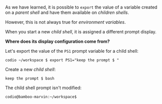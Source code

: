 As we have learned, it is possible to `export` the value of a variable created on a _parent shell_ and have them available on _children shells_. 

However, this is not always true for _environment variables_.

When you start a new _child shell_, it is assigned a different prompt display.

__Where does its display configuration come from?__

Let's export the value of the `PS1` prompt variable for a child shell:

```
codio ~/workspace $ export PS1="keep the prompt $ "
```

Create a new _child shell_:

```
keep the prompt $ bash
```

The child shell prompt isn't modified:

```
codio@bamboo-marvin:~/workspace$
```